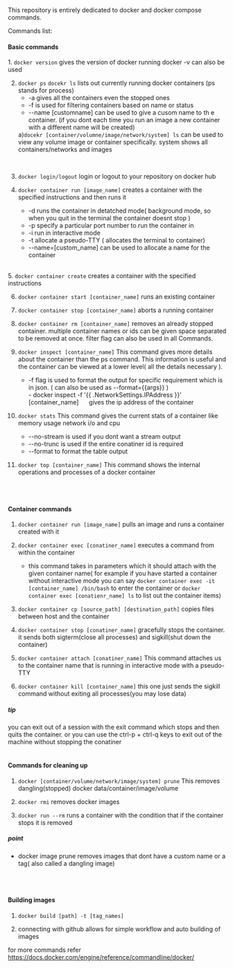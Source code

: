 This repository is entirely dedicated to docker and docker compose commands.


Commands list:

<h4>Basic commands</h4>
1. <code>docker version</code>
	gives the version of docker running
	docker -v can also be used

2. <code>docker ps</code>
	<code>docekr ls</code>
	lists out currently running docker containers (ps stands for process)
	<ul>
		<li>-a gives all the containers even the stopped ones</li>
		<li>-f is used for filtering containers based on name or status</li>
		<li>--name [customname]  can be used to give a cusom name to th e container. (if you dont each time you run an image a new container with a different name will be created) </li>
	</ul>
	a)<code>docekr [container/volumne/image/network/system] ls</code>
		can be used to view any volume image or container  specifically. system shows all containers/networks and images
<br>

3. <code>docker login/logout</code>
	login or logout to your repository on docker hub

4. <code>docker container run [image_name]</code>
	creates a container with the specified instructions and then runs it
	<ul>
		<li>-d runs the container in detatched mode( background mode, so when you quit in the terminal the container doesnt stop )
		<li>-p specify a particular port number to run the container in</li>
		<li>-i run in interactive mode</li>
		<li>-t allocate a pseudo-TTY ( allocates the terminal to container)</li>
		<li>--name=[custom_name]  can be used to allocate a name for the container</li>
	</ul>
<br>
5. <code>docker container create</code>
	creates a container with the specified instructions

6. <code>docker container start [container_name]</code>
	runs an existing container

7. <code>docker container stop [container_name]</code>
	aborts a running container

8. <code>docker container rm [container_name]</code>
	removes an already stopped container. multiple container names or ids can be given space separated to be removed at once. filter flag can also be used in all Commands.

9. <code>docker inspect [container_name]</code>
	This command gives more details about the container than the ps command. This information is useful and the container can be viewed at a lower level( all the details necessary ).
	<ul>
		<li>-f flag is used to format the output for specific requirement which is in json.  ( can also be used as --format={{args}} )</li>
			- docker inspect -f '{{ .NetworkSettings.IPAddress }}' [container_name] &nbsp&nbsp&nbsp&nbsp gives the ip address of the container
	</ul>

10. <code>docker stats</code>
	This command gives the current stats of a container like memory usage network i/o and cpu
	<ul>
		<li>--no-stream  is used if you dont want a stream output</li>
		<li>--no-trunc  is used if the entire conatiner id is required</li>
		<li>--format to format the table output</li>
	</ul>

11. <code>docker top [container_name]</code>
	This command shows the internal operations and processes of a docker container
<br>
<br>

<h4>Container commands</h4>

1. <code>docker container run [image_name]</code>
	pulls an image and runs a container created with it

2. <code>docker container exec [conatiner_name]</code>
	executes a command from within the container

	- this command takes in parameters which it should attach with the given container name( for example if you have started a container without interactive mode you can say <code>docker container exec -it [container_name] /bin/bash</code> to enter the container  or <code>docker container exec [conatienr_name] ls</code> to list out the container items)

3. <code>docker container cp [source_path] [destination_path]</code>
	copies files between host and the container

4. <code>docker container stop [conatiner_name]</code>
	gracefully stops the container.
	it sends both sigterm(close all processes) and sigkill(shut down the container)

5. <code>docker container attach [conatiner_name]</code>
	This command attaches us to the container name that is running in interactive mode with a pseudo-TTY

6. <code>docker container kill [container_name]</code>
	this one just sends the sigkill command without exiting all processes(you may lose data)


<h5>tip</h5> you can exit out of a session with the exit command which stops and then quits the container. or you can use the ctrl-p + ctrl-q keys to exit out of the machine without stopping the conatiner

<br>
<br>


<h4>Commands for cleaning up</h4>

1. <code>docker [container/volume/network/image/system] prune</code>
	This removes dangling(stopped) docker data/container/image/volume

2. <code>docker rmi</code>
	removes docker images

3. <code>docker run --rm</code>
	runs a container with the condition that if the container stops it is removed

<h5>point</h5>

- docker image prune removes images that dont have a custom name or a tag( also called a dangling image)
<br>
<br>




<h4>Building images</h4>

1. <code>docker build [path] -t [tag_names]</code>

2. connecting with github allows for simple workflow and auto building of images

for more commands refer https://docs.docker.com/engine/reference/commandline/docker/
